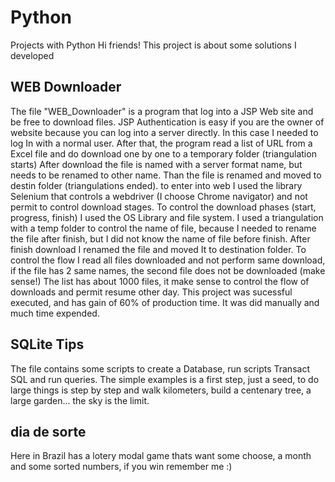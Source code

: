 # Python
Projects with Python
Hi friends!
This project is about some solutions I developed
## WEB Downloader
The file "WEB_Downloader" is a program that log into a JSP Web site and be free to download files.
JSP Authentication is easy if you are the owner of website because you can log into a server directly. In this case I needed to log In with a normal user.
After that, the program read a list of URL from a Excel file and do download one by one to a temporary folder (triangulation starts)
After download the file is named with a server format name, but needs to be renamed to other name. Than the file is renamed and moved to destin folder (triangulations ended).
to enter into web I used the library Selenium that controls a webdriver (I choose Chrome navigator) and not permit to control download stages.
To control the download phases (start, progress, finish) I used the OS Library and file system.
I used a triangulation with a temp folder to control the name of file, because I needed to rename the file after finish, but I did not know the name of file before finish.
After finish download I renamed the file and moved It to destination folder.
To control the flow I read all files downloaded and not perform same download, if the file has 2 same names, the second file does not be downloaded (make sense!)
The list has about 1000 files, it make sense to control the flow of downloads and permit resume other day.
This project was sucessful executed, and has gain of 60% of production time. It was did manually and much time expended.

## SQLite Tips
The file contains some scripts to create a Database, run scripts Transact SQL and run queries.
The simple examples is a first step, just a seed, to do large things is step by step and walk kilometers, build a centenary tree, a large garden... the sky is the limit.

## dia de sorte
Here in Brazil has a lotery modal game thats want some choose, a month and some sorted numbers, if you win remember me :)
